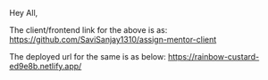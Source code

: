 Hey All,

The client/frontend link for the above is as:
https://github.com/SaviSanjay1310/assign-mentor-client

The deployed url for the same is as below:
https://rainbow-custard-ed9e8b.netlify.app/
